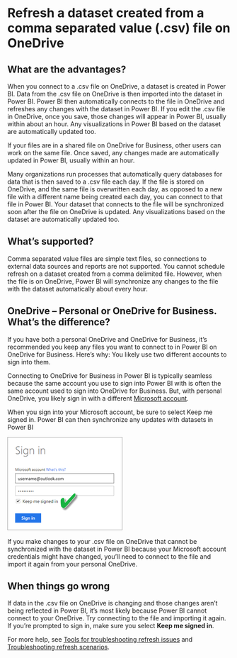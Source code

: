 <properties
   pageTitle="Refresh a dataset created from a comma separated value (.csv) file on OneDrive"
   description="Refresh a dataset created from a comma separated value (.csv) file on OneDrive"
   services="powerbi"
   documentationCenter=""
   authors="guyinacube"
   manager="mblythe"
   editor=""
   tags=""/>

<tags
   ms.service="powerbi"
   ms.devlang="NA"
   ms.topic="article"
   ms.tgt_pltfrm="NA"
   ms.workload="powerbi"
   ms.date="12/02/2015"
   ms.author="asaxton"/>

# Refresh a dataset created from a comma separated value (.csv) file on OneDrive  

## What are the advantages?  
When you connect to a .csv file on OneDrive, a dataset is created in Power BI. Data from the .csv file on OneDrive is then imported into the dataset in Power BI. Power BI then automatically connects to the file in OneDrive and refreshes any changes with the dataset in Power BI. If you edit the .csv file in OneDrive, once you save, those changes will appear in Power BI, usually within about an hour. Any visualizations in Power BI based on the dataset are automatically updated too.

If your files are in a shared file on OneDrive for Business, other users can work on the same file. Once saved, any changes made are automatically updated in Power BI, usually within an hour.

Many organizations run processes that automatically query databases for data that is then saved to a .csv file each day. If the file is stored on OneDrive, and the same file is overwritten each day, as opposed to a new file with a different name being created each day, you can connect to that file in Power BI. Your dataset that connects to the file will be synchronized soon after the file on OneDrive is updated. Any visualizations based on the dataset are automatically updated too.

## What’s supported?  
Comma separated value files are simple text files, so connections to external data sources and reports are not supported. You cannot schedule refresh on a dataset created from a comma delimited file. However, when the file is on OneDrive, Power BI will synchronize any changes to the file with the dataset automatically about every hour.

## OneDrive – Personal or OneDrive for Business. What’s the difference?  
If you have both a personal OneDrive and OneDrive for Business, it’s recommended you keep any files you want to connect to in Power BI on OneDrive for Business. Here’s why: You likely use two different accounts to sign into them.

Connecting to OneDrive for Business in Power BI is typically seamless because the same account you use to sign into Power BI with is often the same account used to sign into OneDrive for Business. But, with personal OneDrive, you likely sign in with a different [Microsoft account](http://www.microsoft.com/account/default.aspx).

When you sign into your Microsoft account, be sure to select Keep me signed in. Power BI can then synchronize any updates with datasets in Power BI

![](media/powerbi-refresh-csv-file-onedrive/Refresh_SignIn_KeepMeSignedIn.png)

If you make changes to your .csv file on OneDrive that cannot be synchronized with the dataset in Power BI because your Microsoft account credentials might have changed, you’ll need to connect to the file and import it again from your personal OneDrive.

## When things go wrong  
If data in the .csv file on OneDrive is changing and those changes aren’t being reflected in Power BI, it’s most likely because Power BI cannot connect to your OneDrive. Try connecting to the file and importing it again. If you’re prompted to sign in, make sure you select **Keep me signed in**.

For more help, see [Tools for troubleshooting refresh issues](powerbi-refresh-tools-for-troubleshooting-issues.md) and [Troubleshooting refresh scenarios](powerbi-refresh-troubleshooting-refresh-scenarios.md).
